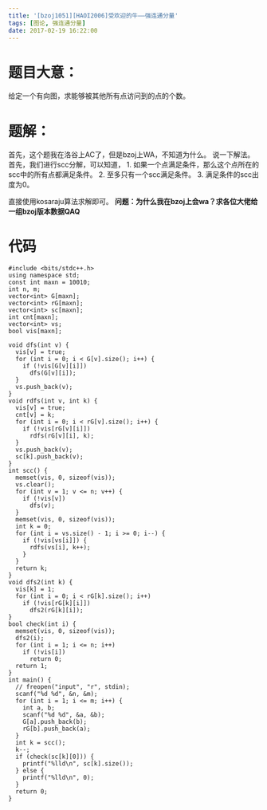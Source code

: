 ```yaml
---
title: '[bzoj1051][HAOI2006]受欢迎的牛——强连通分量'
tags: [图论, 强连通分量]
date: 2017-02-19 16:22:00
---
```


# 题目大意：
给定一个有向图，求能够被其他所有点访问到的点的个数。

<!--more-->

# 题解：
首先，这个题我在洛谷上AC了，但是bzoj上WA，不知道为什么。
说一下解法。
首先，我们进行scc分解，可以知道，
1\. 如果一个点满足条件，那么这个点所在的scc中的所有点都满足条件。
2\. 至多只有一个scc满足条件。
3\. 满足条件的scc出度为0。

直接使用kosaraju算法求解即可。
**问题：为什么我在bzoj上会wa？求各位大佬给一组bzoj版本数据QAQ**

# 代码
```
#include <bits/stdc++.h>
using namespace std;
const int maxn = 10010;
int n, m;
vector<int> G[maxn];
vector<int> rG[maxn];
vector<int> sc[maxn];
int cnt[maxn];
vector<int> vs;
bool vis[maxn];

void dfs(int v) {
  vis[v] = true;
  for (int i = 0; i < G[v].size(); i++) {
    if (!vis[G[v][i]])
      dfs(G[v][i]);
  }
  vs.push_back(v);
}
void rdfs(int v, int k) {
  vis[v] = true;
  cnt[v] = k;
  for (int i = 0; i < rG[v].size(); i++) {
    if (!vis[rG[v][i]])
      rdfs(rG[v][i], k);
  }
  vs.push_back(v);
  sc[k].push_back(v);
}
int scc() {
  memset(vis, 0, sizeof(vis));
  vs.clear();
  for (int v = 1; v <= n; v++) {
    if (!vis[v])
      dfs(v);
  }
  memset(vis, 0, sizeof(vis));
  int k = 0;
  for (int i = vs.size() - 1; i >= 0; i--) {
    if (!vis[vs[i]]) {
      rdfs(vs[i], k++);
    }
  }
  return k;
}
void dfs2(int k) {
  vis[k] = 1;
  for (int i = 0; i < rG[k].size(); i++)
    if (!vis[rG[k][i]])
      dfs2(rG[k][i]);
}
bool check(int i) {
  memset(vis, 0, sizeof(vis));
  dfs2(i);
  for (int i = 1; i <= n; i++)
    if (!vis[i])
      return 0;
  return 1;
}
int main() {
  // freopen("input", "r", stdin);
  scanf("%d %d", &n, &m);
  for (int i = 1; i <= m; i++) {
    int a, b;
    scanf("%d %d", &a, &b);
    G[a].push_back(b);
    rG[b].push_back(a);
  }
  int k = scc();
  k--;
  if (check(sc[k][0])) {
    printf("%lld\n", sc[k].size());
  } else {
    printf("%lld\n", 0);
  }
  return 0;
}
```